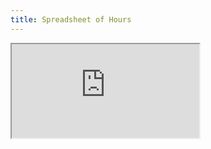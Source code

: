 ```yaml
---
title: Spreadsheet of Hours
---
```


<iframe src="https://docs.google.com/spreadsheets/d/e/2PACX-1vRAOmai_QToBQvyOlpWTqI0MnAH4C2paC_CpiuxI2vDckCYm5ySof1hL2dsVWpmau4cruiBF-qWkiXw/pubhtml?widget=true&amp;headers=false"></iframe>